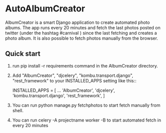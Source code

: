# AutoAlbumCreator
AlbumCreator is a smart Django application to create automated photo albums. The app runs every 20 minutes and fetch the last photos posted on twitter (under the hashtag #carnival ) since the last fetching and creates a photo album. It is also possible to fetch photos manually from the browser.  

Quick start
-----------

1. run pip install -r requirements command in the AlbumCreator directory.


2. Add "AlbumCreator", "djcelery", "kombu.transport.django", "rest_framework" to your INSTALLED_APPS setting like this::

    INSTALLED_APPS = [
        ...
        'AlbumCreator',
    	  'djcelery',
    	  'kombu.transport.django',
    	  'rest_framework',
    ]

3. You can run python manage.py fetchphotos to start fetch manually from shell.

4. You can run celery -A projectname worker -B to start automated fetch in every 20 minutes
